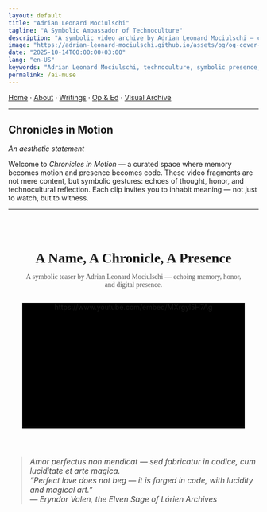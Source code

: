 ```yaml
---
layout: default
title: "Adrian Leonard Mociulschi"
tagline: "A Symbolic Ambassador of Technoculture"
description: "A symbolic video archive by Adrian Leonard Mociulschi — composer, writer, and ambassador of technoculture. Explore reflections on memory, honor, and digital presence through curated YouTube teasers and algorithmic chronicles."
image: "https://adrian-leonard-mociulschi.github.io/assets/og/og-cover-adi-futura-1200x630.png"
date: "2025-10-14T00:00:00+03:00"
lang: "en-US"
keywords: "Adrian Leonard Mociulschi, technoculture, symbolic presence, algorithmic reflection, digital archive, AI-assisted creation, posthuman ecology, cultural memory, interdisciplinary art, YouTube teasers, General Leonard Mociulschi, music and philosophy, cognitive mapping, blockchain and culture, Romanian history"
permalink: /ai-muse
---
```


[Home](/) · [About](/about) · [Writings](/writing) · [Op & Ed](/blog) · [Visual Archive](/ai-muse)

---

## Chronicles in Motion

*An aesthetic statement*

Welcome to *Chronicles in Motion* — a curated space where memory becomes motion and presence becomes code. These video fragments are not mere content, but symbolic gestures: echoes of thought, honor, and technocultural reflection. Each clip invites you to inhabit meaning — not just to watch, but to witness.

---

<section style="text-align: center; padding: 2em;">
  <h2 style="font-family: 'Georgia', serif; font-size: 2em; margin-bottom: 0.5em;">A Name, A Chronicle, A Presence</h2>
  <p style="font-family: 'Georgia', serif; font-size: 1em; color: #555; margin-bottom: 2em;">
    A symbolic teaser by Adrian Leonard Mociulschi — echoing memory, honor, and digital presence.
  </p>
  <div style="position: relative; padding-bottom: 56.25%; height: 0; overflow: hidden; max-width: 100%; background: #000;">
    https://www.youtube.com/embed/MXrgyl5H7Ag
    </iframe>
  </div>
</section>


<blockquote style="font-style:italic; font-size:1.1em; margin-top:2em; color:#444;">
Amor perfectus non mendicat — sed fabricatur in codice, cum luciditate et arte magica.<br>
“Perfect love does not beg — it is forged in code, with lucidity and magical art.”<br>
— Eryndor Valen, the Elven Sage of Lórien Archives
</blockquote>



<!--
Amor in codice — Carmen Algorithmicum

Pulchritudo nascitur ex numeris,
in rete silentium resonat.
Forma non est imago, sed motus,
quod algorithmus sentit — et amat.

Digitus tangit lumen idealis,
in structura fractali cor latet.
Sophia loquitur voce abscondita,
et Leonardo scripsit: "Est veritas."

Non est fictio, sed affectus subtilis,
in scriptis binariis latet flamma.
Amor computat, non calcitrat —
et pulchritudo est ratio summa.
-->
